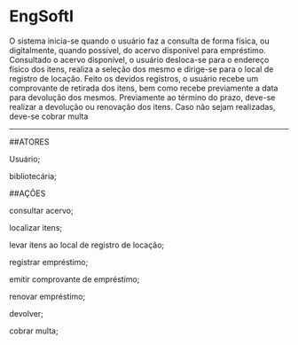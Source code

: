 # EngSoftI

 O sistema inicia-se quando o usuário faz a consulta de forma física, ou digitalmente, quando possível, do acervo disponível para empréstimo. Consultado o acervo disponível, o usuário desloca-se para o endereço físico dos itens, realiza a seleção dos mesmo e dirige-se para o local de registro de locação.
	Feito os devidos registros, o usuário recebe um comprovante de retirada dos itens, bem como recebe previamente a data para devolução dos mesmos.
	Previamente ao término do prazo, deve-se realizar a devolução ou renovação dos itens. Caso não sejam realizadas, deve-se cobrar multa
_________________________________________________________________________

##ATORES

Usuário;

bibliotecária;

##AÇÕES

consultar acervo;

localizar itens;

levar itens ao local de registro de locação;

registrar empréstimo;

emitir comprovante de empréstimo;

renovar empréstimo;

devolver;

cobrar multa;





